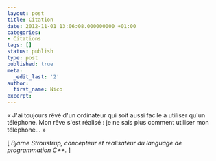 ```yaml
---
layout: post
title: Citation
date: 2012-11-01 13:06:08.000000000 +01:00
categories:
- Citations
tags: []
status: publish
type: post
published: true
meta:
  _edit_last: '2'
author:
  first_name: Nico
excerpt:
---
```

<p>« J'ai toujours rêvé d'un ordinateur qui soit aussi facile à utiliser qu'un téléphone. Mon rêve s'est réalisé : je ne sais plus comment utiliser mon téléphone... »</p>
<p>[ <em>Bjarne Stroustrup, concepteur et réalisateur du language de programmation C++.</em> ]</p>
